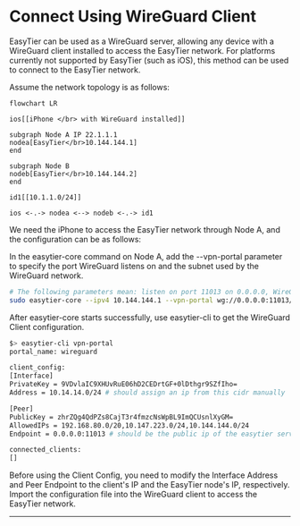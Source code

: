# Connect Using WireGuard Client

EasyTier can be used as a WireGuard server, allowing any device with a WireGuard client installed to access the EasyTier network. For platforms currently not supported by EasyTier (such as iOS), this method can be used to connect to the EasyTier network.

Assume the network topology is as follows:

```mermaid
flowchart LR

ios[[iPhone </br> with WireGuard installed]]

subgraph Node A IP 22.1.1.1
nodea[EasyTier</br>10.144.144.1]
end

subgraph Node B
nodeb[EasyTier</br>10.144.144.2]
end

id1[[10.1.1.0/24]]

ios <-.-> nodea <--> nodeb <-.-> id1
```

We need the iPhone to access the EasyTier network through Node A, and the configuration can be as follows:

In the easytier-core command on Node A, add the --vpn-portal parameter to specify the port WireGuard listens on and the subnet used by the WireGuard network.

```sh
# The following parameters mean: listen on port 11013 on 0.0.0.0, WireGuard uses the 10.14.14.0/24 subnet
sudo easytier-core --ipv4 10.144.144.1 --vpn-portal wg://0.0.0.0:11013/10.14.14.0/24
```

After easytier-core starts successfully, use easytier-cli to get the WireGuard Client configuration.

```sh
$> easytier-cli vpn-portal
portal_name: wireguard

client_config:
[Interface]
PrivateKey = 9VDvlaIC9XHUvRuE06hD2CEDrtGF+0lDthgr9SZfIho=
Address = 10.14.14.0/24 # should assign an ip from this cidr manually

[Peer]
PublicKey = zhrZQg4QdPZs8CajT3r4fmzcNsWpBL9ImQCUsnlXyGM=
AllowedIPs = 192.168.80.0/20,10.147.223.0/24,10.144.144.0/24
Endpoint = 0.0.0.0:11013 # should be the public ip of the easytier server

connected_clients:
[]

```

Before using the Client Config, you need to modify the Interface Address and Peer Endpoint to the client's IP and the EasyTier node's IP, respectively. Import the configuration file into the WireGuard client to access the EasyTier network.

---
